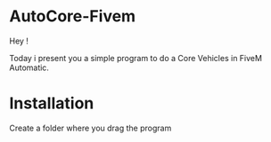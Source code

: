 # AutoCore-Fivem
Hey !

Today i present you a simple program to do a Core Vehicles in FiveM Automatic.

# Installation

Create a folder where you drag the program

